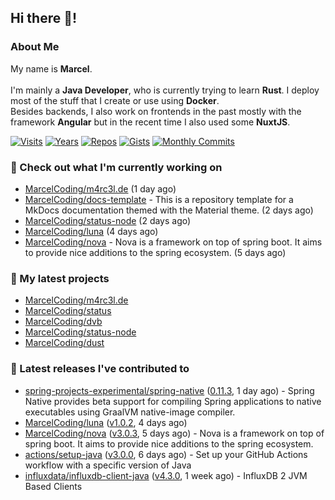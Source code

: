 ## Hi there 👋!




### About Me

My name is **Marcel**.
<br><br>
I'm mainly a **Java Developer**, who is currently trying to learn **Rust**. I deploy most of the stuff that I create or use using **Docker**.
<br>
Besides backends, I also work on frontends in the past mostly with the framework **Angular** but in the recent time I also used some **NuxtJS**. 

[![Visits](https://badges.pufler.dev/visits/MarcelCoding/MarcelCoding?style=flat-square&color=black&logo=github)](https://github.com/MarcelCoding)
[![Years](https://badges.pufler.dev/years/MarcelCoding?style=flat-square&color=black&logo=github)](https://github.com/MarcelCoding)
[![Repos](https://badges.pufler.dev/repos/MarcelCoding?style=flat-square&color=black&logo=github)](https://github.com/MarcelCoding?tab=repositories)
[![Gists](https://badges.pufler.dev/gists/MarcelCoding?style=flat-square&color=black&logo=github)](https://gist.github.com/MarcelCoding)
[![Monthly Commits](https://badges.pufler.dev/commits/monthly/MarcelCoding?style=flat-square&color=black&logo=github)](https://github.com/MarcelCoding)

### 👷 Check out what I'm currently working on

- [MarcelCoding/m4rc3l.de](https://github.com/MarcelCoding/m4rc3l.de) (1 day ago)
- [MarcelCoding/docs-template](https://github.com/MarcelCoding/docs-template) - This is a repository template for a MkDocs documentation themed with the Material theme. (2 days ago)
- [MarcelCoding/status-node](https://github.com/MarcelCoding/status-node) (2 days ago)
- [MarcelCoding/luna](https://github.com/MarcelCoding/luna) (4 days ago)
- [MarcelCoding/nova](https://github.com/MarcelCoding/nova) - Nova is a framework on top of spring boot. It aims to provide nice additions to the spring ecosystem. (5 days ago)

### 🌱 My latest projects

- [MarcelCoding/m4rc3l.de](https://github.com/MarcelCoding/m4rc3l.de)
- [MarcelCoding/status](https://github.com/MarcelCoding/status)
- [MarcelCoding/dvb](https://github.com/MarcelCoding/dvb)
- [MarcelCoding/status-node](https://github.com/MarcelCoding/status-node)
- [MarcelCoding/dust](https://github.com/MarcelCoding/dust)

### 🔭 Latest releases I've contributed to

- [spring-projects-experimental/spring-native](https://github.com/spring-projects-experimental/spring-native) ([0.11.3](https://github.com/spring-projects-experimental/spring-native/releases/tag/0.11.3), 1 day ago) - Spring Native provides beta support for compiling Spring applications to native executables using GraalVM native-image compiler.
- [MarcelCoding/luna](https://github.com/MarcelCoding/luna) ([v1.0.2](https://github.com/MarcelCoding/luna/releases/tag/v1.0.2), 4 days ago)
- [MarcelCoding/nova](https://github.com/MarcelCoding/nova) ([v3.0.3](https://github.com/MarcelCoding/nova/releases/tag/v3.0.3), 5 days ago) - Nova is a framework on top of spring boot. It aims to provide nice additions to the spring ecosystem.
- [actions/setup-java](https://github.com/actions/setup-java) ([v3.0.0](https://github.com/actions/setup-java/releases/tag/v3.0.0), 6 days ago) - Set up your GitHub Actions workflow with a specific version of Java
- [influxdata/influxdb-client-java](https://github.com/influxdata/influxdb-client-java) ([v4.3.0](https://github.com/influxdata/influxdb-client-java/releases/tag/v4.3.0), 1 week ago) - InfluxDB 2 JVM Based Clients


